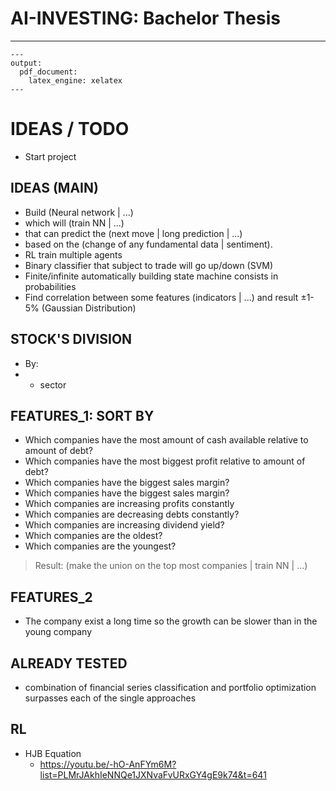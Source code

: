 # AI-INVESTING: Bachelor Thesis

---

```
---
output:
  pdf_document:
    latex_engine: xelatex
---
```

# IDEAS / TODO

- Start project

## IDEAS (MAIN)

- Build (Neural network | ...)
- which will (train NN | ...)
- that can predict the (next move | long prediction | ...)
- based on the (change of any fundamental data | sentiment).
- RL train multiple agents
- Binary classifier that subject to trade will go up/down (SVM)
- Finite/infinite automatically building state machine consists in probabilities
- Find correlation between some features (indicators | ...) and result ±1-5% (Gaussian Distribution)

## STOCK'S DIVISION

- By:
-
    - sector

## FEATURES_1: SORT BY

- Which companies have the most amount of cash available relative to amount of debt?
- Which companies have the most biggest profit relative to amount of debt?
- Which companies have the biggest sales margin?
- Which companies have the biggest sales margin?
- Which companies are increasing profits constantly
- Which companies are decreasing debts constantly?
- Which companies are increasing dividend yield?
- Which companies are the oldest?
- Which companies are the youngest?

> Result: (make the union on the top most companies | train NN | ...)

## FEATURES_2

- The company exist a long time so the growth can be slower than in the young company

## ALREADY TESTED

- combination of financial series classification and portfolio optimization surpasses each of the single approaches

## RL
- HJB Equation
  - <https://youtu.be/-hO-AnFYm6M?list=PLMrJAkhIeNNQe1JXNvaFvURxGY4gE9k74&t=641>
